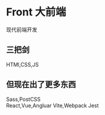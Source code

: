 # Front 大前端

现代前端开发

## 三把剑

HTMl,CSS,JS

## 但现在出了更多东西

Sass,PostCSS  
React,Vue,Angluar
Vite,Webpack
Jest